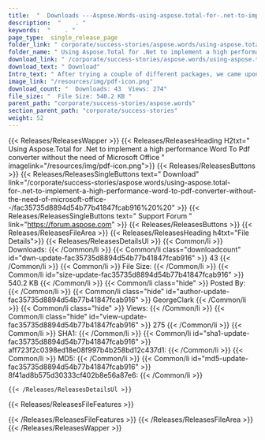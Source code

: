 ```yaml
---
title:  "  Downloads ---Aspose.Words-using-aspose.total-for-.net-to-implement-a-high-performance-word-to-pdf-converter-without-the-need-of-microsoft-office-- . " 
description:  "    . " 
keywords:  "    . " 
page_type:  single_release_page
folder_link: " corporate/success-stories/aspose.words/using-aspose.total-for-.net-to-implement-a-high-performance-word-to-pdf-converter-without-the-need-of-microsoft-office--/"
folder_name: " Using Aspose.Total for .Net to implement a high performance Word To Pdf converter without the need of Microsoft Office  "
download_link: " /corporate/success-stories/aspose.words/using-aspose.total-for-.net-to-implement-a-high-performance-word-to-pdf-converter-without-the-need-of-microsoft-office--/fac35735d8894d54b77b41847fcab916"
download_text: " Download"
Intro_text: " After trying a couple of different packages, we came upon the Aspose solution. W..."
image_link: "/resources/img/pdf-icon.png"
download_count: "  Downloads: 43  Views: 274"
file_size: "  File Size: 540.2 KB "
parent_path: "corporate/success-stories/aspose.words"
section_parent_path: "corporate/success-stories"
weight: 52 
---
```


{{< Releases/ReleasesWapper >}}
  {{< Releases/ReleasesHeading H2txt=" Using Aspose.Total for .Net to implement a high performance Word To Pdf converter without the need of Microsoft Office  " imagelink="/resources/img/pdf-icon.png">}}
  {{< Releases/ReleasesButtons >}}
    {{< Releases/ReleasesSingleButtons text=" Download" link="/corporate/success-stories/aspose.words/using-aspose.total-for-.net-to-implement-a-high-performance-word-to-pdf-converter-without-the-need-of-microsoft-office--/fac35735d8894d54b77b41847fcab916%20%20" >}}
    {{< Releases/ReleasesSingleButtons text=" Support Forum " link="https://forum.aspose.com" >}}
  {{< Releases/ReleasesButtons >}}
  {{< Releases/ReleasesFileArea >}}
    {{< Releases/ReleasesHeading h4txt="File Details">}}
    {{< Releases/ReleasesDetailsUl >}}
            {{< Common/li  >}} Downloads: {{< /Common/li >}} 
      {{< Common/li class="downloadcount" id="dwn-update-fac35735d8894d54b77b41847fcab916" >}} 43 {{< /Common/li >}} 
      {{< Common/li  >}} File Size: {{< /Common/li >}} 
      {{< Common/li id="size-update-fac35735d8894d54b77b41847fcab916" >}} 540.2 KB {{< /Common/li >}} 
      {{< Common/li  class="hide" >}} Posted By: {{< /Common/li >}} 
      {{< Common/li class="hide" id="author-update-fac35735d8894d54b77b41847fcab916" >}} GeorgeClark {{< /Common/li >}} 
      {{< Common/li class="hide"  >}} Views: {{< /Common/li >}} 
      {{< Common/li class="hide" id="view-update-fac35735d8894d54b77b41847fcab916" >}} 275 {{< /Common/li >}} 
      {{< Common/li  >}} SHA1: {{< /Common/li >}} 
      {{< Common/li id="sha1-update-fac35735d8894d54b77b41847fcab916" >}} aff723f2c0398ed18e08f997b4b258bd12c437d1: {{< /Common/li >}} 
      {{< Common/li  >}} MD5: {{< /Common/li >}} 
      {{< Common/li id="md5-update-fac35735d8894d54b77b41847fcab916" >}} 8f41ad8b575d30333cf402b8e56a87e6: {{< /Common/li >}} 

    {{< /Releases/ReleasesDetailsUl >}}

  {{< Releases/ReleasesFileFeatures >}}
      
  {{< /Releases/ReleasesFileFeatures >}}
 {{< /Releases/ReleasesFileArea >}}
{{< /Releases/ReleasesWapper >}}


